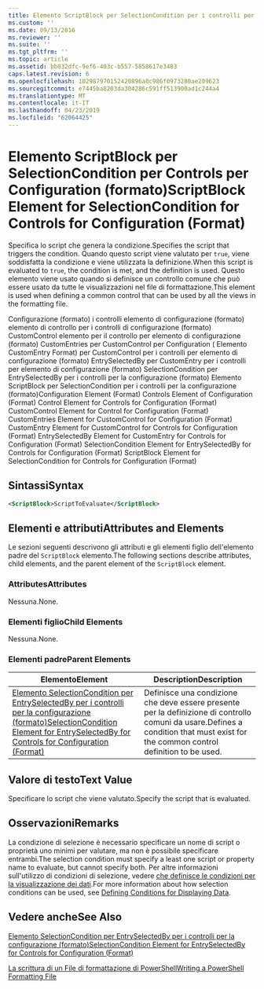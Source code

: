 ```yaml
---
title: Elemento ScriptBlock per SelectionCondition per i controlli per la configurazione (formato) | Microsoft Docs
ms.custom: ''
ms.date: 09/13/2016
ms.reviewer: ''
ms.suite: ''
ms.tgt_pltfrm: ''
ms.topic: article
ms.assetid: bb032dfc-9ef6-403c-b557-5858617e3483
caps.latest.revision: 6
ms.openlocfilehash: 102987970152420896a0c986f0973280ae209623
ms.sourcegitcommit: e7445ba8203da304286c591ff513900ad1c244a4
ms.translationtype: MT
ms.contentlocale: it-IT
ms.lasthandoff: 04/23/2019
ms.locfileid: "62064425"
---
```

# <a name="scriptblock-element-for-selectioncondition-for-controls-for-configuration-format"></a><span data-ttu-id="f6867-102">Elemento ScriptBlock per SelectionCondition per Controls per Configuration (formato)</span><span class="sxs-lookup"><span data-stu-id="f6867-102">ScriptBlock Element for SelectionCondition for Controls for Configuration (Format)</span></span>

<span data-ttu-id="f6867-103">Specifica lo script che genera la condizione.</span><span class="sxs-lookup"><span data-stu-id="f6867-103">Specifies the script that triggers the condition.</span></span> <span data-ttu-id="f6867-104">Quando questo script viene valutato per `true`, viene soddisfatta la condizione e viene utilizzata la definizione.</span><span class="sxs-lookup"><span data-stu-id="f6867-104">When this script is evaluated to `true`, the condition is met, and the definition is used.</span></span> <span data-ttu-id="f6867-105">Questo elemento viene usato quando si definisce un controllo comune che può essere usato da tutte le visualizzazioni nel file di formattazione.</span><span class="sxs-lookup"><span data-stu-id="f6867-105">This element is used when defining a common control that can be used by all the views in the formatting file.</span></span>

<span data-ttu-id="f6867-106">Configurazione (formato) i controlli elemento di configurazione (formato) elemento di controllo per i controlli di configurazione (formato) CustomControl elemento per il controllo per elemento di configurazione (formato) CustomEntries per CustomControl per Configuration ( Elemento CustomEntry Format) per CustomControl per i controlli per elemento di configurazione (formato) EntrySelectedBy per CustomEntry per i controlli per elemento di configurazione (formato) SelectionCondition per EntrySelectedBy per i controlli per la configurazione (formato) Elemento ScriptBlock per SelectionCondition per i controlli per la configurazione (formato)</span><span class="sxs-lookup"><span data-stu-id="f6867-106">Configuration Element (Format) Controls Element of Configuration (Format) Control Element for Controls for Configuration (Format) CustomControl Element for Control for Configuration (Format) CustomEntries Element for CustomControl for Configuration (Format) CustomEntry Element for CustomControl for Controls for Configuration (Format) EntrySelectedBy Element for CustomEntry for Controls for Configuration (Format) SelectionCondition Element for EntrySelectedBy for Controls for Configuration (Format) ScriptBlock Element for SelectionCondition for Controls for Configuration (Format)</span></span>

## <a name="syntax"></a><span data-ttu-id="f6867-107">Sintassi</span><span class="sxs-lookup"><span data-stu-id="f6867-107">Syntax</span></span>

```xml
<ScriptBlock>ScriptToEvaluate</ScriptBlock>
```

## <a name="attributes-and-elements"></a><span data-ttu-id="f6867-108">Elementi e attributi</span><span class="sxs-lookup"><span data-stu-id="f6867-108">Attributes and Elements</span></span>

<span data-ttu-id="f6867-109">Le sezioni seguenti descrivono gli attributi e gli elementi figlio dell'elemento padre del `ScriptBlock` elemento.</span><span class="sxs-lookup"><span data-stu-id="f6867-109">The following sections describe attributes, child elements, and the parent element of the `ScriptBlock` element.</span></span>

### <a name="attributes"></a><span data-ttu-id="f6867-110">Attributes</span><span class="sxs-lookup"><span data-stu-id="f6867-110">Attributes</span></span>

<span data-ttu-id="f6867-111">Nessuna.</span><span class="sxs-lookup"><span data-stu-id="f6867-111">None.</span></span>

### <a name="child-elements"></a><span data-ttu-id="f6867-112">Elementi figlio</span><span class="sxs-lookup"><span data-stu-id="f6867-112">Child Elements</span></span>

<span data-ttu-id="f6867-113">Nessuna.</span><span class="sxs-lookup"><span data-stu-id="f6867-113">None.</span></span>

### <a name="parent-elements"></a><span data-ttu-id="f6867-114">Elementi padre</span><span class="sxs-lookup"><span data-stu-id="f6867-114">Parent Elements</span></span>

|<span data-ttu-id="f6867-115">Elemento</span><span class="sxs-lookup"><span data-stu-id="f6867-115">Element</span></span>|<span data-ttu-id="f6867-116">Description</span><span class="sxs-lookup"><span data-stu-id="f6867-116">Description</span></span>|
|-------------|-----------------|
|[<span data-ttu-id="f6867-117">Elemento SelectionCondition per EntrySelectedBy per i controlli per la configurazione (formato)</span><span class="sxs-lookup"><span data-stu-id="f6867-117">SelectionCondition Element for EntrySelectedBy for Controls for Configuration (Format)</span></span>](./selectioncondition-element-for-entryselectedby-for-controls-for-configuration-format.md)|<span data-ttu-id="f6867-118">Definisce una condizione che deve essere presente per la definizione di controllo comuni da usare.</span><span class="sxs-lookup"><span data-stu-id="f6867-118">Defines a condition that must exist for the common control definition to be used.</span></span>|

## <a name="text-value"></a><span data-ttu-id="f6867-119">Valore di testo</span><span class="sxs-lookup"><span data-stu-id="f6867-119">Text Value</span></span>

<span data-ttu-id="f6867-120">Specificare lo script che viene valutato.</span><span class="sxs-lookup"><span data-stu-id="f6867-120">Specify the script that is evaluated.</span></span>

## <a name="remarks"></a><span data-ttu-id="f6867-121">Osservazioni</span><span class="sxs-lookup"><span data-stu-id="f6867-121">Remarks</span></span>

<span data-ttu-id="f6867-122">La condizione di selezione è necessario specificare un nome di script o proprietà uno minimi per valutare, ma non è possibile specificare entrambi.</span><span class="sxs-lookup"><span data-stu-id="f6867-122">The selection condition must specify a least one script or property name to evaluate, but cannot specify both.</span></span> <span data-ttu-id="f6867-123">Per altre informazioni sull'utilizzo di condizioni di selezione, vedere [che definisce le condizioni per la visualizzazione dei dati](./defining-conditions-for-displaying-data.md).</span><span class="sxs-lookup"><span data-stu-id="f6867-123">For more information about how selection conditions can be used, see [Defining Conditions for Displaying Data](./defining-conditions-for-displaying-data.md).</span></span>

## <a name="see-also"></a><span data-ttu-id="f6867-124">Vedere anche</span><span class="sxs-lookup"><span data-stu-id="f6867-124">See Also</span></span>

[<span data-ttu-id="f6867-125">Elemento SelectionCondition per EntrySelectedBy per i controlli per la configurazione (formato)</span><span class="sxs-lookup"><span data-stu-id="f6867-125">SelectionCondition Element for EntrySelectedBy for Controls for Configuration (Format)</span></span>](./selectioncondition-element-for-entryselectedby-for-controls-for-configuration-format.md)

[<span data-ttu-id="f6867-126">La scrittura di un File di formattazione di PowerShell</span><span class="sxs-lookup"><span data-stu-id="f6867-126">Writing a PowerShell Formatting File</span></span>](./writing-a-powershell-formatting-file.md)
